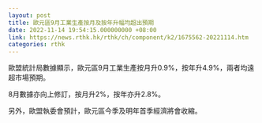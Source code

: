```yaml
---
layout: post
title: 歐元區9月工業生產按月及按年升幅均超出預期
date: 2022-11-14 19:54:15.000000000 +08:00
link: https://news.rthk.hk/rthk/ch/component/k2/1675562-20221114.htm
categories: rthk
---
```


歐盟統計局數據顯示，歐元區9月工業生產按月升0.9%，按年升4.9%，兩者均遠超市場預期。

8月數據亦向上修訂，按月升2%，按年亦升2.8%。

另外，歐盟執委會預計，歐元區今季及明年首季經濟將會收縮。
